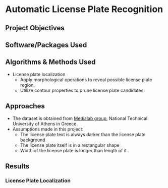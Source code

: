 # Automatic License Plate Recognition
## Project Objectives


## Software/Packages Used


## Algorithms & Methods Used
* License plate localization
  * Apply morphological operations to reveal possible license plate region.
  * Utilize contour properties to prune license plate candidates.

## Approaches
* The dataset is obtained from [Medialab group](http://www.medialab.ntua.gr/research/LPRdatabase.html), National Technical University of Athens in Greece.
* Assumptions made in this project:
  * The license plate text is always darker than the license plate background
  * The license plate itself is in a rectangular shape
  * Width of the license plate is longer than length of it.

## Results
### License Plate Localization
